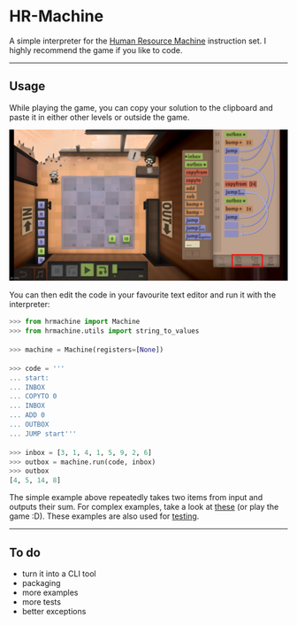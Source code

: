 # HR-Machine

A simple interpreter for the [Human Resource Machine](http://store.steampowered.com/app/375820/Human_Resource_Machine/) instruction set. I highly recommend the game if you like to code.

---

## Usage

While playing the game, you can copy your solution to the clipboard and paste it in either other levels or outside the game.

![screenshot](images/copypaste.png?raw=true)

You can then edit the code in your favourite text editor and run it with the interpreter:

```python
>>> from hrmachine import Machine
>>> from hrmachine.utils import string_to_values

>>> machine = Machine(registers=[None])

>>> code = '''
... start:
... INBOX
... COPYTO 0
... INBOX
... ADD 0
... OUTBOX
... JUMP start'''

>>> inbox = [3, 1, 4, 1, 5, 9, 2, 6]
>>> outbox = machine.run(code, inbox)
>>> outbox
[4, 5, 14, 8]
```

The simple example above repeatedly takes two items from input and outputs their sum. For complex examples, take a look at [these](examples/) (or play the game :D). These examples are also used for [testing](tests.py).

---

## To do

+ turn it into a CLI tool
+ packaging
+ more examples
+ more tests
+ better exceptions